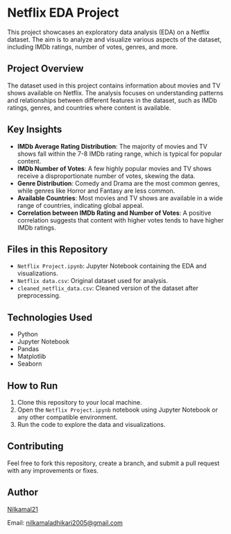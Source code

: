 # Netflix EDA Project

This project showcases an exploratory data analysis (EDA) on a Netflix dataset. The aim is to analyze and visualize various aspects of the dataset, including IMDb ratings, number of votes, genres, and more.

## Project Overview

The dataset used in this project contains information about movies and TV shows available on Netflix. The analysis focuses on understanding patterns and relationships between different features in the dataset, such as IMDb ratings, genres, and countries where content is available.

## Key Insights

- **IMDb Average Rating Distribution**: The majority of movies and TV shows fall within the 7-8 IMDb rating range, which is typical for popular content.
- **IMDb Number of Votes**: A few highly popular movies and TV shows receive a disproportionate number of votes, skewing the data.
- **Genre Distribution**: Comedy and Drama are the most common genres, while genres like Horror and Fantasy are less common.
- **Available Countries**: Most movies and TV shows are available in a wide range of countries, indicating global appeal.
- **Correlation between IMDb Rating and Number of Votes**: A positive correlation suggests that content with higher votes tends to have higher IMDb ratings.

## Files in this Repository

- `Netflix Project.ipynb`: Jupyter Notebook containing the EDA and visualizations.
- `Netflix data.csv`: Original dataset used for analysis.
- `cleaned_netflix_data.csv`: Cleaned version of the dataset after preprocessing.

## Technologies Used

- Python
- Jupyter Notebook
- Pandas
- Matplotlib
- Seaborn

## How to Run

1. Clone this repository to your local machine.
2. Open the `Netflix Project.ipynb` notebook using Jupyter Notebook or any other compatible environment.
3. Run the code to explore the data and visualizations.

## Contributing

Feel free to fork this repository, create a branch, and submit a pull request with any improvements or fixes.

## Author

[Nilkamal21](https://github.com/Nilkamal21)

Email: nilkamaladhikari2005@gmail.com


